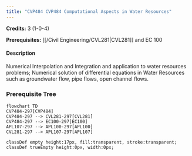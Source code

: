 ```yaml
---
title: "CVP484 CVP484 Computational Aspects in Water Resources"
---
```

**Credits:** 3 (1-0-4)

**Prerequisites:** [[/Civil Engineering/CVL281|CVL281]] and EC 100

#### Description
Numerical Interpolation and Integration and application to water resources problems; Numerical solution of differential equations in Water Resources such as groundwater flow, pipe flows, open channel flows.

### Prerequisite Tree

```mermaid
flowchart TD
CVP484-297[CVP484]
CVP484-297 --> CVL281-297[CVL281]
CVP484-297 --> EC100-297[EC100]
APL107-297 --> APL100-297[APL100]
CVL281-297 --> APL107-297[APL107]

classDef empty height:17px, fill:transparent, stroke:transparent;
classDef trueEmpty height:0px, width:0px;
```